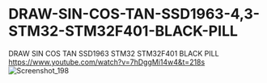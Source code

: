 # DRAW-SIN-COS-TAN-SSD1963-4,3-STM32-STM32F401-BLACK-PILL
DRAW SIN COS TAN SSD1963 STM32 STM32F401 BLACK PILL
https://www.youtube.com/watch?v=7hDggMi14w4&t=218s
![Screenshot_198](https://user-images.githubusercontent.com/31142397/230798332-88014743-c118-44e4-b9b8-92382a45ca3c.jpg)
